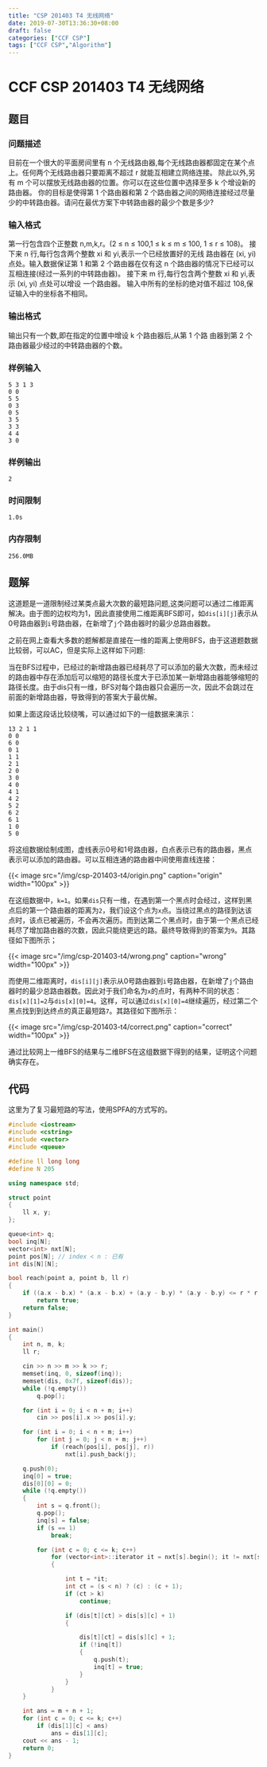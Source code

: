 ```yaml
---
title: "CSP 201403 T4 无线网络"
date: 2019-07-30T13:36:30+08:00
draft: false
categories: ["CCF CSP"]
tags: ["CCF CSP","Algorithm"]
---
```


# CCF CSP 201403 T4 无线网络

## 题目

### 问题描述

目前在一个很大的平面房间里有 n 个无线路由器,每个无线路由器都固定在某个点上。任何两个无线路由器只要距离不超过 r 就能互相建立网络连接。
除此以外,另有 m 个可以摆放无线路由器的位置。你可以在这些位置中选择至多 k 个增设新的路由器。
你的目标是使得第 1 个路由器和第 2 个路由器之间的网络连接经过尽量少的中转路由器。请问在最优方案下中转路由器的最少个数是多少?

### 输入格式

第一行包含四个正整数 n,m,k,r。(2 ≤ n ≤ 100,1 ≤ k ≤ m ≤ 100, 1 ≤ r ≤ 108)。
接下来 n 行,每行包含两个整数 xi 和 yi,表示一个已经放置好的无线 路由器在 (xi, yi) 点处。输入数据保证第 1 和第 2 个路由器在仅有这 n 个路由器的情况下已经可以互相连接(经过一系列的中转路由器)。
接下来 m 行,每行包含两个整数 xi 和 yi,表示 (xi, yi) 点处可以增设 一个路由器。
输入中所有的坐标的绝对值不超过 108,保证输入中的坐标各不相同。

### 输出格式

输出只有一个数,即在指定的位置中增设 k 个路由器后,从第 1 个路 由器到第 2 个路由器最少经过的中转路由器的个数。

### 样例输入

    5 3 1 3
    0 0
    5 5
    0 3
    0 5
    3 5
    3 3
    4 4
    3 0

### 样例输出

	2

### 时间限制

	1.0s

### 内存限制

	256.0MB

## 题解

这道题是一道限制经过某类点最大次数的最短路问题,这类问题可以通过二维距离解决。由于图的边权均为1，因此直接使用二维距离BFS即可，如`dis[i][j]`表示从0号路由器到`i`号路由器，在新增了`j`个路由器时的最少总路由器数。

之前在网上查看大多数的题解都是直接在一维的距离上使用BFS，由于这道题数据比较弱，可以AC，但是实际上这样如下问题:

当在BFS过程中，已经过的新增路由器已经耗尽了可以添加的最大次数，而未经过的路由器中存在添加后可以缩短的路径长度大于已添加某一新增路由器能够缩短的路径长度。由于dis只有一维，BFS对每个路由器只会遍历一次，因此不会跳过在前面的新增路由器，导致得到的答案大于最优解。

如果上面这段话比较绕嘴，可以通过如下的一组数据来演示：

    13 2 1 1
    0 0
    6 0
    0 1
    1 1
    2 1
    2 0
    3 0
    4 0
    4 1
    4 2
    5 2
    6 2
    6 1
    1 0
    5 0

将这组数据绘制成图，虚线表示0号和1号路由器，白点表示已有的路由器，黑点表示可以添加的路由器。可以互相连通的路由器中间使用直线连接：

{{< image src="/img/csp-201403-t4/origin.png" caption="origin" width="100px" >}}

在这组数据中，`k=1`。如果`dis`只有一维，在遇到第一个黑点时会经过，这样到黑点后的第一个路由器的距离为`2`，我们设这个点为`x`点。当绕过黑点的路径到达该点时，该点已被遍历，不会再次遍历。而到达第二个黑点时，由于第一个黑点已经耗尽了增加路由器的次数，因此只能绕更远的路。最终导致得到的答案为`9`。其路径如下图所示；

{{< image src="/img/csp-201403-t4/wrong.png" caption="wrong" width="100px" >}}

而使用二维距离时，`dis[i][j]`表示从0号路由器到`i`号路由器，在新增了`j`个路由器时的最少总路由器数。因此对于我们命名为`x`的点时，有两种不同的状态：`dis[x][1]=2`与`dis[x][0]=4`。这样，可以通过`dis[x][0]=4`继续遍历，经过第二个黑点找到到达终点的真正最短路`7`。其路径如下图所示：

{{< image src="/img/csp-201403-t4/correct.png" caption="correct" width="100px" >}}

通过比较网上一维BFS的结果与二维BFS在这组数据下得到的结果，证明这个问题确实存在。

## 代码

这里为了复习最短路的写法，使用SPFA的方式写的。

```c++
#include <iostream>
#include <cstring>
#include <vector>
#include <queue>

#define ll long long
#define N 205

using namespace std;

struct point
{
    ll x, y;
};

queue<int> q;
bool inq[N];
vector<int> nxt[N];
point pos[N]; // index < n : 已有
int dis[N][N];

bool reach(point a, point b, ll r)
{
    if ((a.x - b.x) * (a.x - b.x) + (a.y - b.y) * (a.y - b.y) <= r * r)
        return true;
    return false;
}

int main()
{
    int n, m, k;
    ll r;

    cin >> n >> m >> k >> r;
    memset(inq, 0, sizeof(inq));
    memset(dis, 0x7f, sizeof(dis));
    while (!q.empty())
        q.pop();

    for (int i = 0; i < n + m; i++)
        cin >> pos[i].x >> pos[i].y;

    for (int i = 0; i < n + m; i++)
        for (int j = 0; j < n + m; j++)
            if (reach(pos[i], pos[j], r))
                nxt[i].push_back(j);

    q.push(0);
    inq[0] = true;
    dis[0][0] = 0;
    while (!q.empty())
    {
        int s = q.front();
        q.pop();
        inq[s] = false;
        if (s == 1)
            break;

        for (int c = 0; c <= k; c++)
            for (vector<int>::iterator it = nxt[s].begin(); it != nxt[s].end(); it++)
            {

                int t = *it;
                int ct = (s < n) ? (c) : (c + 1);
                if (ct > k)
                    continue;

                if (dis[t][ct] > dis[s][c] + 1)
                {

                    dis[t][ct] = dis[s][c] + 1;
                    if (!inq[t])
                    {
                        q.push(t);
                        inq[t] = true;
                    }
                }
            }
    }

    int ans = m + n + 1;
    for (int c = 0; c <= k; c++)
        if (dis[1][c] < ans)
            ans = dis[1][c];
    cout << ans - 1;
    return 0;
}
```
